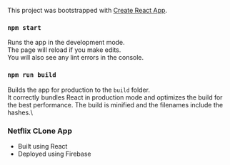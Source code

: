 This project was bootstrapped with [Create React App](https://github.com/facebook/create-react-app).




### `npm start`
Runs the app in the development mode.\
The page will reload if you make edits.\
You will also see any lint errors in the console.

### `npm run build`
Builds the app for production to the `build` folder.\
It correctly bundles React in production mode and optimizes the build for the best performance.
The build is minified and the filenames include the hashes.\


### Netflix CLone App
- Built using React
- Deployed using Firebase
